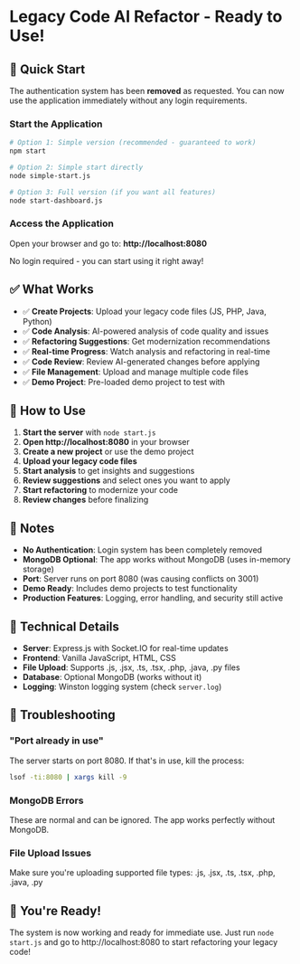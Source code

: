 # Legacy Code AI Refactor - Ready to Use!

## 🚀 Quick Start

The authentication system has been **removed** as requested. You can now use the application immediately without any login requirements.

### Start the Application

```bash
# Option 1: Simple version (recommended - guaranteed to work)
npm start

# Option 2: Simple start directly
node simple-start.js

# Option 3: Full version (if you want all features)
node start-dashboard.js
```

### Access the Application

Open your browser and go to: **http://localhost:8080**

No login required - you can start using it right away!

## ✅ What Works

- ✅ **Create Projects**: Upload your legacy code files (JS, PHP, Java, Python)
- ✅ **Code Analysis**: AI-powered analysis of code quality and issues
- ✅ **Refactoring Suggestions**: Get modernization recommendations
- ✅ **Real-time Progress**: Watch analysis and refactoring in real-time
- ✅ **Code Review**: Review AI-generated changes before applying
- ✅ **File Management**: Upload and manage multiple code files
- ✅ **Demo Project**: Pre-loaded demo project to test with

## 🎯 How to Use

1. **Start the server** with `node start.js`
2. **Open http://localhost:8080** in your browser
3. **Create a new project** or use the demo project
4. **Upload your legacy code files**
5. **Start analysis** to get insights and suggestions
6. **Review suggestions** and select ones you want to apply
7. **Start refactoring** to modernize your code
8. **Review changes** before finalizing

## 📝 Notes

- **No Authentication**: Login system has been completely removed
- **MongoDB Optional**: The app works without MongoDB (uses in-memory storage)
- **Port**: Server runs on port 8080 (was causing conflicts on 3001)
- **Demo Ready**: Includes demo projects to test functionality
- **Production Features**: Logging, error handling, and security still active

## 🔧 Technical Details

- **Server**: Express.js with Socket.IO for real-time updates
- **Frontend**: Vanilla JavaScript, HTML, CSS
- **File Upload**: Supports .js, .jsx, .ts, .tsx, .php, .java, .py files
- **Database**: Optional MongoDB (works without it)
- **Logging**: Winston logging system (check `server.log`)

## 🐛 Troubleshooting

### "Port already in use"
The server starts on port 8080. If that's in use, kill the process:
```bash
lsof -ti:8080 | xargs kill -9
```

### MongoDB Errors
These are normal and can be ignored. The app works perfectly without MongoDB.

### File Upload Issues
Make sure you're uploading supported file types: .js, .jsx, .ts, .tsx, .php, .java, .py

## 🎉 You're Ready!

The system is now working and ready for immediate use. Just run `node start.js` and go to http://localhost:8080 to start refactoring your legacy code!